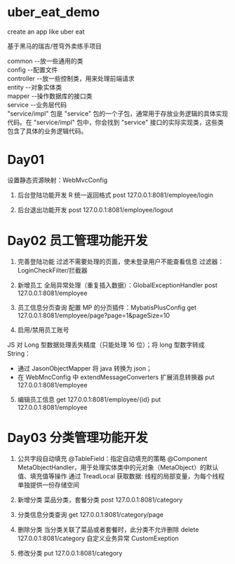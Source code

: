 # uber_eat_demo

create an app like uber eat

基于黑马的瑞吉/苍穹外卖练手项目

common --放一些通用的类  
config --配置文件  
controller --放一些控制类，用来处理前端请求  
entity --对象实体类  
mapper --操作数据库的接口类  
service --业务层代码  
"service/impl" 包是 "service" 包的一个子包，通常用于存放业务逻辑的具体实现代码。在 "service/impl" 包中，你会找到 "service" 接口的实际实现类，这些类包含了具体的业务逻辑代码。

# Day01

设置静态资源映射：WebMvcConfig

1. 后台登陆功能开发
   R 统一返回格式
   post 127.0.0.1:8081/employee/login

2. 后台退出功能开发
   post 127.0.0.1:8081/employee/logout

# Day02 员工管理功能开发

1. 完善登陆功能
   过滤不需要处理的页面，使未登录用户不能查看信息
   过滤器：LoginCheckFilter/拦截器

2. 新增员工
   全局异常处理（重复插入数据）：GlobalExceptionHandler
   post 127.0.0.1:8081/employee

3. 员工信息分页查询
   配置 MP 的分页插件：MybatisPlusConfig
   get 127.0.0.1:8081/employee/page?page=1&pageSize=10

4. 启用/禁用员工账号

JS 对 Long 型数据处理丢失精度（只能处理 16 位）；将 long 型数字转成 String：

- 通过 JasonObjectMapper 将 java 转换为 json；
- 在 WebMncConfig 中 extendMessageConverters 扩展消息转换器
  put 127.0.0.1:8081/employee

5. 编辑员工信息
   get 127.0.0.1:8081/employee/{id}
   put 127.0.0.1:8081/employee

# Day03 分类管理功能开发

1. 公共字段自动填充
   @TableField：指定自动填充的策略
   @Component MetaObjectHandler，用于处理实体类中的元对象（MetaObject）的默认值、填充值等操作
   通过 TreadLocal 获取数据: 线程的局部变量，为每个线程单独提供一份存储空间

2. 新增分类
   菜品分类，套餐分类
   post 127.0.0.1:8081/category

3. 分类信息分类查询
   get 127.0.0.1:8081/category/page

4. 删除分类
   当分类关联了菜品或者套餐时，此分类不允许删除
   delete 127.0.0.1:8081/category
   自定义业务异常 CustomExeption

5. 修改分类
   put 127.0.0.1:8081/category
